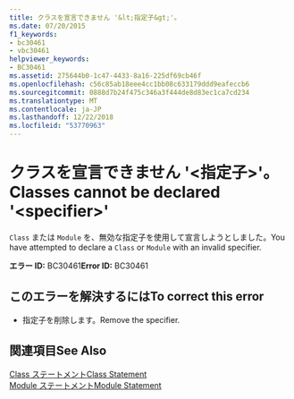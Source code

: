```yaml
---
title: クラスを宣言できません '&lt;指定子&gt;'。
ms.date: 07/20/2015
f1_keywords:
- bc30461
- vbc30461
helpviewer_keywords:
- BC30461
ms.assetid: 275644b0-1c47-4433-8a16-225df69cb46f
ms.openlocfilehash: c56c85ab18eee4cc1bb08c633179ddd9eafeccb6
ms.sourcegitcommit: 0888d7b24f475c346a3f444de8d83ec1ca7cd234
ms.translationtype: MT
ms.contentlocale: ja-JP
ms.lasthandoff: 12/22/2018
ms.locfileid: "53770963"
---
```

# <a name="classes-cannot-be-declared-ltspecifiergt"></a><span data-ttu-id="b63be-102">クラスを宣言できません '&lt;指定子&gt;'。</span><span class="sxs-lookup"><span data-stu-id="b63be-102">Classes cannot be declared '&lt;specifier&gt;'</span></span>
<span data-ttu-id="b63be-103">`Class` または `Module` を、無効な指定子を使用して宣言しようとしました。</span><span class="sxs-lookup"><span data-stu-id="b63be-103">You have attempted to declare a `Class` or `Module` with an invalid specifier.</span></span>  
  
 <span data-ttu-id="b63be-104">**エラー ID:** BC30461</span><span class="sxs-lookup"><span data-stu-id="b63be-104">**Error ID:** BC30461</span></span>  
  
## <a name="to-correct-this-error"></a><span data-ttu-id="b63be-105">このエラーを解決するには</span><span class="sxs-lookup"><span data-stu-id="b63be-105">To correct this error</span></span>  
  
-   <span data-ttu-id="b63be-106">指定子を削除します。</span><span class="sxs-lookup"><span data-stu-id="b63be-106">Remove the specifier.</span></span>  
  
## <a name="see-also"></a><span data-ttu-id="b63be-107">関連項目</span><span class="sxs-lookup"><span data-stu-id="b63be-107">See Also</span></span>  
 [<span data-ttu-id="b63be-108">Class ステートメント</span><span class="sxs-lookup"><span data-stu-id="b63be-108">Class Statement</span></span>](../../visual-basic/language-reference/statements/class-statement.md)  
 [<span data-ttu-id="b63be-109">Module ステートメント</span><span class="sxs-lookup"><span data-stu-id="b63be-109">Module Statement</span></span>](../../visual-basic/language-reference/statements/module-statement.md)
